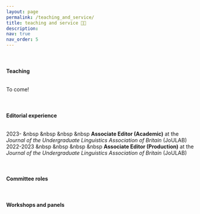 ```yaml
---
layout: page
permalink: /teaching_and_service/
title: teaching and service 👩‍🏫
description: 
nav: true
nav_order: 5
---
```


<h4 style="margin-top: 3.3rem; margin-bottom: 2rem; font-weight: bold;">Teaching</h4>

To come!

<h4 style="margin-top: 3.3rem; margin-bottom: 2rem; font-weight: bold;">Editorial experience</h4>

2023- &nbsp &nbsp &nbsp &nbsp **Associate Editor (Academic)** at the _Journal of the Undergraduate Linguistics Association of Britain_ (JoULAB)
2022-2023 &nbsp &nbsp &nbsp &nbsp **Associate Editor (Production)** at the _Journal of the Undergraduate Linguistics Association of Britain_ (JoULAB)

<h4 style="margin-top: 3.3rem; margin-bottom: 2rem; font-weight: bold;">Committee roles</h4>

<h4 style="margin-top: 3.3rem; margin-bottom: 2rem; font-weight: bold;">Workshops and panels</h4>

